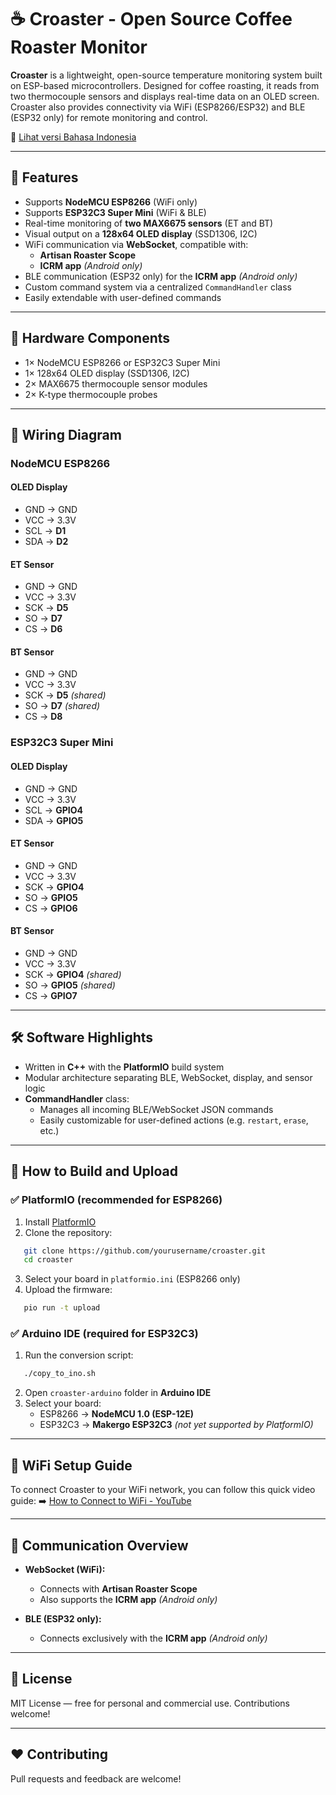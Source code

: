 # ☕ Croaster - Open Source Coffee Roaster Monitor

**Croaster** is a lightweight, open-source temperature monitoring system built on ESP-based microcontrollers. Designed for coffee roasting, it reads from two thermocouple sensors and displays real-time data on an OLED screen. Croaster also provides connectivity via WiFi (ESP8266/ESP32) and BLE (ESP32 only) for remote monitoring and control.

📄 [Lihat versi Bahasa Indonesia](README_ID.md)

---

## 🚀 Features

* Supports **NodeMCU ESP8266** (WiFi only)
* Supports **ESP32C3 Super Mini** (WiFi & BLE)
* Real-time monitoring of **two MAX6675 sensors** (ET and BT)
* Visual output on a **128x64 OLED display** (SSD1306, I2C)
* WiFi communication via **WebSocket**, compatible with:
  + **Artisan Roaster Scope**
  + **ICRM app** *(Android only)*
* BLE communication (ESP32 only) for the **ICRM app** *(Android only)*
* Custom command system via a centralized `CommandHandler` class
* Easily extendable with user-defined commands

---

## 🧩 Hardware Components

* 1× NodeMCU ESP8266 or ESP32C3 Super Mini
* 1× 128x64 OLED display (SSD1306, I2C)
* 2× MAX6675 thermocouple sensor modules
* 2× K-type thermocouple probes

---

## 🔌 Wiring Diagram

### NodeMCU ESP8266

#### OLED Display

* GND → GND
* VCC → 3.3V
* SCL → **D1**
* SDA → **D2**

#### ET Sensor

* GND → GND
* VCC → 3.3V
* SCK → **D5**
* SO  → **D7**
* CS  → **D6**

#### BT Sensor

* GND → GND
* VCC → 3.3V
* SCK → **D5** *(shared)*
* SO  → **D7** *(shared)*
* CS  → **D8**

### ESP32C3 Super Mini

#### OLED Display

* GND → GND
* VCC → 3.3V
* SCL → **GPIO4**
* SDA → **GPIO5**

#### ET Sensor

* GND → GND
* VCC → 3.3V
* SCK → **GPIO4**
* SO  → **GPIO5**
* CS  → **GPIO6**

#### BT Sensor

* GND → GND
* VCC → 3.3V
* SCK → **GPIO4** *(shared)*
* SO  → **GPIO5** *(shared)*
* CS  → **GPIO7**

---

## 🛠 Software Highlights

* Written in **C++** with the **PlatformIO** build system
* Modular architecture separating BLE, WebSocket, display, and sensor logic
* **CommandHandler** class:
  + Manages all incoming BLE/WebSocket JSON commands
  + Easily customizable for user-defined actions (e.g. `restart`,  `erase`, etc.)

---

## 🔧 How to Build and Upload

### ✅ PlatformIO (recommended for ESP8266)

1. Install [PlatformIO](https://platformio.org/)
2. Clone the repository:
   

```bash
   git clone https://github.com/yourusername/croaster.git
   cd croaster
   ```

3. Select your board in `platformio.ini` (ESP8266 only)
4. Upload the firmware:
   

```bash
   pio run -t upload
   ```

### ✅ Arduino IDE (required for ESP32C3)

1. Run the conversion script:
   

```bash
   ./copy_to_ino.sh
   ```

2. Open `croaster-arduino` folder in **Arduino IDE**
3. Select your board:
   - ESP8266 → **NodeMCU 1.0 (ESP-12E)**
   - ESP32C3 → **Makergo ESP32C3** *(not yet supported by PlatformIO)*

---

## 🔗 WiFi Setup Guide

To connect Croaster to your WiFi network, you can follow this quick video guide: ➡️ [How to Connect to WiFi - YouTube](https://www.youtube.com/watch?v=esNiudoCEcU\&t=434s)

---

## 📡 Communication Overview

* **WebSocket (WiFi):**
  + Connects with **Artisan Roaster Scope**
  + Also supports the **ICRM app** *(Android only)*

* **BLE (ESP32 only):**
  + Connects exclusively with the **ICRM app** *(Android only)*

---

## 📘 License

MIT License — free for personal and commercial use. Contributions welcome!

---

## ❤️ Contributing

Pull requests and feedback are welcome!
